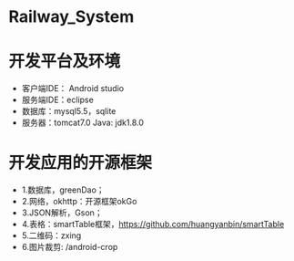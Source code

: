 # Railway_System
# 开发平台及环境
* 客户端IDE： Android studio
* 服务端IDE：eclipse
* 数据库：mysql5.5，sqlite
* 服务器：tomcat7.0
Java: jdk1.8.0
# 开发应用的开源框架
* 1.数据库，greenDao；
* 2.网络，okhttp：开源框架okGo
* 3.JSON解析，Gson；
* 4.表格：smartTable框架，https://github.com/huangyanbin/smartTable
* 5.二维码：zxing
* 6.图片裁剪: /android-crop
